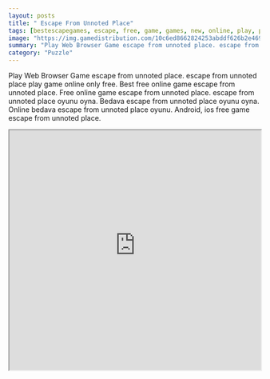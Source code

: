 ```yaml
---
layout: posts
title: " Escape From Unnoted Place"
tags: [bestescapegames, escape, free, game, games, new, online, play, place, download, unnoted, free, online, games, oyna, game, free, games, play, play, games]
image: "https://img.gamedistribution.com/10c6ed8662824253abddf626b2e46902.jpg"
summary: "Play Web Browser Game escape from unnoted place. escape from unnoted place play game online only free. Best free online game escape from unnoted place. Free online game escape from unnoted place. escape from unnoted place oyunu oyna. Bedava escape from unnoted place oyunu oyna. Online bedava escape from unnoted place oyunu. Android, ios free game escape from unnoted place."
category: "Puzzle"
---
```


Play Web Browser Game escape from unnoted place. escape from unnoted place play game online only free. Best free online game escape from unnoted place. Free online game escape from unnoted place. escape from unnoted place oyunu oyna. Bedava escape from unnoted place oyunu oyna. Online bedava escape from unnoted place oyunu. Android, ios free game escape from unnoted place.

<iframe width="100%" height="480px;" src="https://flash.gamedistribution.com?game=10c6ed8662824253abddf626b2e46902"></iframe>